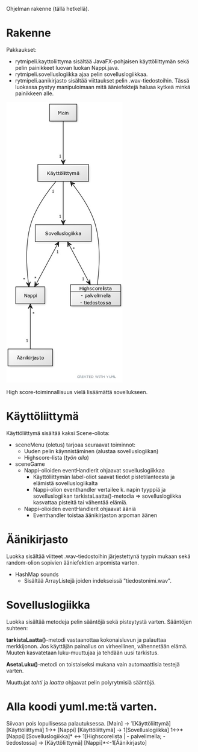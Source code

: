 Ohjelman rakenne (tällä hetkellä).

# Rakenne
Pakkaukset:
- rytmipeli.kayttoliittyma sisältää JavaFX-pohjaisen käyttöliittymän sekä pelin painikkeet luovan luokan Nappi.java.
- rytmipeli.sovelluslogiikka ajaa pelin sovelluslogiikkaa.
- rytmipeli.aanikirjasto sisältää viittaukset pelin .wav-tiedostoihin. Tässä luokassa pystyy manipuloimaan mitä ääniefektejä haluaa kytkeä minkä painikkeen alle.

![Kaavio](https://github.com/olenleo/ot-harjoitustyo/blob/master/dokumentaatio/rytmipelikaavio.jpg)


High score-toiminnallisuus vielä lisäämättä sovellukseen.


# Käyttöliittymä
Käyttöliittymä sisältää kaksi Scene-oliota:
- sceneMenu (oletus) tarjoaa seuraavat toiminnot:
  - Uuden pelin käynnistäminen (alustaa sovelluslogiikan)
  - Highscore-lista (*työn alla*)
- sceneGame
  - Nappi-olioiden eventHandlerit ohjaavat sovelluslogiikkaa
    - Käyttöliittymän label-oliot saavat tiedot pistetilanteesta ja elämistä sovelluslogiikalta
    - Nappi-olion eventhandler vertailee k. napin tyyppiä ja sovelluslogiikan tarkistaLaatta()-metodia => sovelluslogiikka kasvattaa pisteitä tai vähentää elämiä.
  - Nappi-olioiden eventHandlerit ohjaavat ääniä
    - Eventhandler toistaa äänikirjaston arpoman äänen
    
  
# Äänikirjasto
Luokka sisältää viitteet .wav-tiedostoihin järjestettynä tyypin mukaan sekä random-olion sopivien ääniefektien arpomista varten.
- HashMap sounds
  - Sisältää ArrayListejä joiden indekseissä "tiedostonimi.wav".

# Sovelluslogiikka
Luokka sisältää metodeja pelin sääntöjä sekä pisteytystä varten.
Sääntöjen suhteen: 

**tarkistaLaatta()**-metodi vastaanottaa kokonaisluvun ja palauttaa merkkijonon. Jos käyttäjän painallus on virheellinen, vähennetään elämä. Muuten kasvatetaan luku-muuttujaa ja tehdään uusi tarkistus. 

**AsetaLuku()**-metodi on toistaiseksi mukana vain automaattisia testejä varten.

Muuttujat *tahti* ja *laatta* ohjaavat pelin polyrytmisiä sääntöjä. 





# Alla koodi yuml.me:tä varten.
Siivoan pois lopullisessa palautuksessa.
[Main] -> 1[Käyttöliittymä]
[Käyttöliittymä] 1->* [Nappi]
[Käyttöliittymä] -> 1[Sovelluslogiikka] 1<->* [Nappi]
[Sovelluslogiikka]* <-> 1[Highscorelista | - palvelimella; - tiedostossa] -> [Käyttöliittymä]
[Nappi]*<-1[Äänikirjasto]
